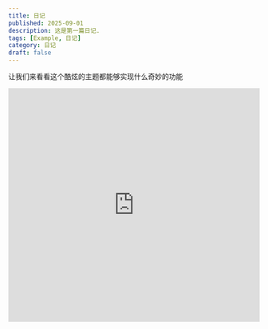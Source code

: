 ```yaml
---
title: 日记
published: 2025-09-01
description: 这是第一篇日记.
tags: [Example, 日记]
category: 日记
draft: false
---
```


  让我们来看看这个酷炫的主题都能够实现什么奇妙的功能
  
  <iframe width="100%" height="468" src="https://www.bilibili.com/video/BV1dy4y1w7J4/?spm_id_from=333.1387.0.0" title="我的哔哩哔哩" frameborder="0" allowfullscreen></iframe>